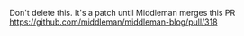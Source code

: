 Don't delete this. It's a patch until Middleman merges this PR https://github.com/middleman/middleman-blog/pull/318
